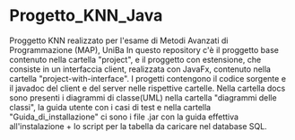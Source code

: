 # Progetto_KNN_Java
Proggetto KNN realizzato per l'esame di Metodi Avanzati di Programmazione (MAP), UniBa
In questo repository c'è il proggetto base contenuto nella cartella "project", e il proggetto con estensione, che consiste in un interfaccia client, realizzata con JavaFx, contenuto nella cartella "project-with-interface".
I progetti contengono il codice sorgente e il javadoc del client e del server nelle rispettive cartelle.
Nella cartella docs sono presenti i diagrammi di classe(UML) nella cartella "diagrammi delle classi", la guida utente con i casi di test e nella cartella "Guida_di_installazione" ci sono i file .jar con la guida effettiva all'instalazione + lo script per la tabella da caricare nel database SQL.

